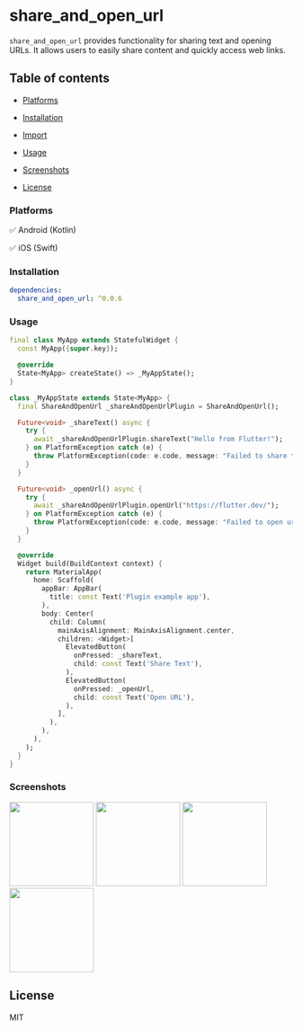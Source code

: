 # share_and_open_url

`share_and_open_url` provides functionality for sharing text and opening URLs. It allows users to easily share content and quickly access web links.

## Table of contents

- [Platforms](#platforms)

- [Installation](#installation)

- [Import](#import)

- [Usage](#usage)

- [Screenshots](#screenshots)

- [License](#license)

### Platforms

✅ Android (Kotlin)

✅ iOS (Swift)

### Installation

```yaml                    
dependencies:
  share_and_open_url: ^0.0.6    
```           

### Usage

```dart
final class MyApp extends StatefulWidget {
  const MyApp({super.key});

  @override
  State<MyApp> createState() => _MyAppState();
}

class _MyAppState extends State<MyApp> {
  final ShareAndOpenUrl _shareAndOpenUrlPlugin = ShareAndOpenUrl();

  Future<void> _shareText() async {
    try {
      await _shareAndOpenUrlPlugin.shareText("Hello from Flutter!");
    } on PlatformException catch (e) {
      throw PlatformException(code: e.code, message: "Failed to share text: '${e.message}'.");
    }
  }

  Future<void> _openUrl() async {
    try {
      await _shareAndOpenUrlPlugin.openUrl("https://flutter.dev/");
    } on PlatformException catch (e) {
      throw PlatformException(code: e.code, message: "Failed to open url: '${e.message}'.");
    }
  }

  @override
  Widget build(BuildContext context) {
    return MaterialApp(
      home: Scaffold(
        appBar: AppBar(
          title: const Text('Plugin example app'),
        ),
        body: Center(
          child: Column(
            mainAxisAlignment: MainAxisAlignment.center,
            children: <Widget>[
              ElevatedButton(
                onPressed: _shareText,
                child: const Text('Share Text'),
              ),
              ElevatedButton(
                onPressed: _openUrl,
                child: const Text('Open URL'),
              ),
            ],
          ),
        ),
      ),
    );
  }
}
```

### Screenshots

<p float="left">
  <img src="https://github.com/bedirhanssaglam/share_and_open_url_plugin/assets/105479937/e7aff276-e9ba-4253-a2bc-bd079ca7d59e" width=150" />
  <img src="https://github.com/bedirhanssaglam/share_and_open_url_plugin/assets/105479937/6147174e-eab1-4784-982a-fe2269bdbd63" width="150" />
  <img src="https://github.com/bedirhanssaglam/share_and_open_url_plugin/assets/105479937/128a01fb-ab41-4654-9bbf-31ebe1ce746b" width=150" />
  <img src="https://github.com/bedirhanssaglam/share_and_open_url_plugin/assets/105479937/ac7af669-4410-42c7-b454-d6f2a3dd8cfb" width="150" />
</p>


## License

MIT